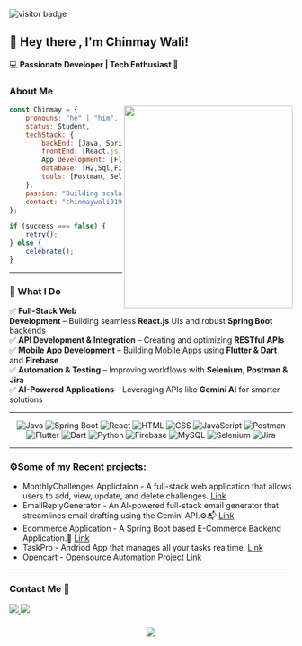 ![visitor badge](https://visitor-badge.laobi.icu/badge?page_id=chinmaywali.visitor-badge&left_color=red&right_color=green&left_text=Profile%20Visitors)

<H2>👋 Hey there , I'm Chinmay Wali!</H2>   

💻 **Passionate Developer | Tech Enthusiast 🚀**  

### About Me

<img align="right" src="https://user-images.githubusercontent.com/74038190/212751381-b0b2320e-6ef6-4041-a77a-de279fe5d3ae.gif" width="300" height="360"/>

```js
const Chinmay = {
    pronouns: "he" | "him",
    status: Student,
    techStack: {
        backEnd: [Java, Spring Boot],
        frontEnd: [React.js, HTML, CSS, JavaScript],
        App Development: [Flutter , Dart],
        database: [H2,Sql,FireBase],
        tools: [Postman, Selenium, Jira]
    },
    passion: "Building scalable and efficient applications 🚀",
    contact: "chinmaywali019@example.com"
};

if (success === false) {
    retry();
} else {
    celebrate();
}
```

---

### 🚀 What I Do  
✅ **Full-Stack Web Development** – Building seamless **React.js** UIs and robust **Spring Boot** backends  
✅ **API Development & Integration** – Creating and optimizing **RESTful APIs**  
✅ **Mobile App Development** – Building Mobile Apps using **Flutter & Dart** and **Firebase**  
✅ **Automation & Testing** – Improving workflows with **Selenium, Postman & Jira**  
✅ **AI-Powered Applications** – Leveraging APIs like **Gemini AI** for smarter solutions  

---

<div align="center">
    
![Java](https://img.shields.io/badge/Java-007396?style=for-the-badge&logo=java&logoColor=white)
![Spring Boot](https://img.shields.io/badge/Spring%20Boot-6DB33F?style=for-the-badge&logo=spring-boot&logoColor=white)
![React](https://img.shields.io/badge/React-20232A?style=for-the-badge&logo=react&logoColor=61DAFB)
![HTML](https://img.shields.io/badge/HTML5-E34F26?style=for-the-badge&logo=html5&logoColor=white)
![CSS](https://img.shields.io/badge/CSS3-1572B6?style=for-the-badge&logo=css3&logoColor=white)
![JavaScript](https://img.shields.io/badge/JavaScript-F7DF1E?style=for-the-badge&logo=javascript&logoColor=black)
![Postman](https://img.shields.io/badge/Postman-FF6C37?style=for-the-badge&logo=postman&logoColor=white)
![Flutter](https://img.shields.io/badge/Flutter-02569B?style=for-the-badge&logo=flutter&logoColor=white)
![Dart](https://img.shields.io/badge/Dart-0175C2?style=for-the-badge&logo=dart&logoColor=white)
![Python](https://img.shields.io/badge/Python-3776AB?style=for-the-badge&logo=python&logoColor=white)
![Firebase](https://img.shields.io/badge/Firebase-FFCA28?style=for-the-badge&logo=firebase&logoColor=black)
![MySQL](https://img.shields.io/badge/MySQL-005C84?style=for-the-badge&logo=mysql&logoColor=white)
![Selenium](https://img.shields.io/badge/Selenium-43B02A?style=for-the-badge&logo=selenium&logoColor=white)
![Jira](https://img.shields.io/badge/Jira-0052CC?style=for-the-badge&logo=jira&logoColor=white)
    
</div>

---

<H3> ⚙️Some of my Recent projects:</H3>

- MonthlyChallenges Applictaion - A full-stack web application that allows users to add, view, update, and delete challenges.
      [Link](https://github.com/chinmaywali/MonthlyChallenges_App-FullStack)
-  EmailReplyGenerator - An AI-powered full-stack email generator that streamlines email drafting using the Gemini API.⚙️📬
        [Link](https://github.com/chinmaywali/EmailReplyGenerator_AI)
- Ecommerce Application - A Spring Boot based E-Commerce Backend Application.🚀
       [Link](https://github.com/chinmaywali/SpringBoot-Ecommerce_Application)
- TaskPro - Andriod App that manages all your tasks realtime. [Link](https://github.com/chinmaywali/TaskPro) 
- Opencart - Opensource Automation Project [Link](https://github.com/chinmaywali/OpenCart-MannualTesting)

---

<H3>Contact Me 💬</H3>

<div> 
  <a href="mailto:chinmaywali019@gmail.com">
    <img src="https://img.shields.io/badge/Gmail-333333?style=for-the-badge&logo=gmail&logoColor=red" />
  </a>
  <a href="https://www.linkedin.com/in/chinmay-wali-625b41242/" target="_blank">
    <img src="https://img.shields.io/badge/LinkedIn-0077B5?style=for-the-badge&logo=linkedin&logoColor=white" target="_blank" />
  </a>
</div>


<h3 align="center">
    <img src="https://readme-typing-svg.herokuapp.com/?font=Righteous&size=25&center=true&vCenter=true&width=700&height=70&duration=4000&lines=Thanks+for+visiting!+😊✌️;+Shoot+me+a+message+on+Gmail+or+Linkedin..!!;I'm+always+down+to+collab+:)">
</h3>

<br/>
